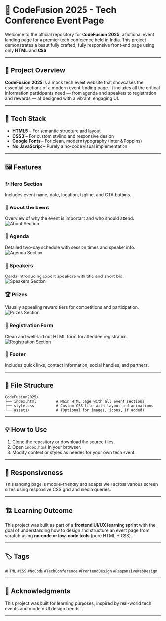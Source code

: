 

# 🚀 CodeFusion 2025 - Tech Conference Event Page

Welcome to the official repository for **CodeFusion 2025**, a fictional event landing page for a premier tech conference held in India. This project demonstrates a beautifully crafted, fully responsive front-end page using only **HTML** and **CSS**.

---

## 📌 Project Overview

**CodeFusion 2025** is a mock tech event website that showcases the essential sections of a modern event landing page. It includes all the critical information participants need — from agenda and speakers to registration and rewards — all designed with a vibrant, engaging UI.

---

## 🧱 Tech Stack

* **HTML5** – For semantic structure and layout
* **CSS3** – For custom styling and responsive design
* **Google Fonts** – For clean, modern typography (Inter & Poppins)
* **No JavaScript** – Purely a no-code visual implementation

---

## 🖼️ Features

### ✨ Hero Section  
Includes event name, date, location, tagline, and CTA buttons.

### 🧭 About the Event  
Overview of why the event is important and who should attend.  
![About Section](assets/about-section.png)

### 📆 Agenda  
Detailed two-day schedule with session times and speaker info.  
![Agenda Section](assets/agenda-section.png)

### 🎤 Speakers  
Cards introducing expert speakers with title and short bio.  
![Speakers Section](assets/speakers-section.png)

### 🏆 Prizes  
Visually appealing reward tiers for competitions and participation.  
![Prizes Section](assets/prizes-section.png)

### 📝 Registration Form  
Clean and well-laid out HTML form for attendee registration.  
![Registration Section](assets/registration-section.png)

### 📌 Footer  
Includes quick links, contact information, social handles, and partners.


---

## 📁 File Structure

```
CodeFusion2025/
├── index.html         # Main HTML page with all event sections
├── style.css          # Custom CSS file with layout and animations
└── assets/            # (Optional for images, icons, if added)
```

---

## 💡 How to Use

1. Clone the repository or download the source files.
2. Open `index.html` in your browser.
3. Modify content or styles as needed for your own tech event.

---

## 📱 Responsiveness

This landing page is mobile-friendly and adapts well across various screen sizes using responsive CSS grid and media queries.

---

## 🏗️ Learning Outcome

This project was built as part of a **frontend UI/UX learning sprint** with the goal of understanding how to design and structure an event page from scratch using **no-code or low-code tools** (pure HTML + CSS).

---

## 🏷️ Tags

`#HTML` `#CSS` `#NoCode` `#TechConference` `#FrontendDesign` `#ResponsiveWebDesign`

---

## 📣 Acknowledgments

This project was built for learning purposes, inspired by real-world tech events and modern UI design trends.

---


